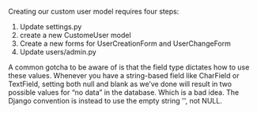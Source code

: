 Creating our custom user model requires four steps:

1. Update settings.py
2. create a new CustomeUser model
3. Create a new forms for UserCreationForm and UserChangeForm
4. Update users/admin.py

A common gotcha to be aware of is that the field type dictates how to use these values.
Whenever you have a string-based field like CharField or TextField, setting both null
and blank as we’ve done will result in two possible values for “no data” in the database.
Which is a bad idea. The Django convention is instead to use the empty string '', not
NULL.

